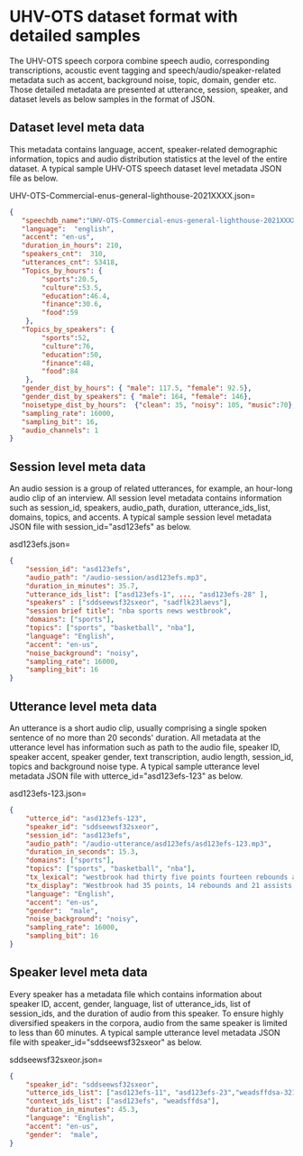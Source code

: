 
# UHV-OTS dataset format with detailed samples

The UHV-OTS speech corpora combine speech audio, corresponding transcriptions, acoustic event tagging and speech/audio/speaker-related metadata such as accent, background noise, topic, domain, gender etc. Those detailed metadata are presented at utterance, session, speaker, and dataset levels as below samples in the format of JSON. 

##  Dataset level meta data
This metadata contains language, accent, speaker-related demographic information, topics and audio distribution statistics at the level of the entire dataset.
A typical sample UHV-OTS speech dataset level metadata JSON file as below.

UHV-OTS-Commercial-enus-general-lighthouse-2021XXXX.json=
```json
{
   "speechdb_name":"UHV-OTS-Commercial-enus-general-lighthouse-2021XXXX",
   "language":  "english",
   "accent": "en-us",
   "duration_in_hours": 210,
   "speakers_cnt":  310, 
   "utterances_cnt": 53418,
   "Topics_by_hours": {               
        "sports":20.5, 
        "culture":53.5, 
        "education":46.4, 
        "finance":30.6, 
        "food":59
    },
   "Topics_by_speakers": {               
        "sports":52, 
        "culture":76, 
        "education":50, 
        "finance":48, 
        "food":84
    },
   "gender_dist_by_hours": { "male": 117.5, "female": 92.5}, 
   "gender_dist_by_speakers": { "male": 164, "female": 146}, 
   "noisetype_dist_by_hours":  {"clean": 35, "noisy": 105, "music":70},  
   "sampling_rate": 16000, 
   "sampling_bit": 16, 
   "audio_channels": 1 
} 
```

## Session level meta data
An audio session is a group of related utterances, for example, an hour-long audio clip of an interview. All session level metadata contains information such as session_id, speakers, audio_path, duration, utterance_ids_list, domains, topics, and accents. A typical sample session level metadata JSON file with session\_id="asd123efs" as below.

asd123efs.json=
```json
{ 
    "session_id": "asd123efs",
    "audio_path": "/audio-session/asd123efs.mp3", 
    "duration_in_minutes": 35.7, 
    "utterance_ids_list": ["asd123efs-1", ..., "asd123efs-28" ], 
    "speakers" : ["sddseewsf32sxeor", "sadflk23laevs"], 
    "session brief title": "nba sports news westbrook", 
    "domains": ["sports"],  
    "topics": ["sports", "basketball", "nba"], 
    "language": "English", 
    "accent": "en-us", 
    "noise_background": "noisy", 
    "sampling_rate": 16000, 
    "sampling_bit": 16
} 
```


##  Utterance level meta data

An utterance is a short audio clip, usually comprising a single spoken sentence of no more than 20 seconds' duration. All metadata at the utterance level has information such as path to the audio file, speaker ID, speaker accent, speaker gender, text transcription, audio length, session\_id, topics and background noise type.  A typical sample utterance level metadata JSON file with utterce\_id="asd123efs-123" as below.

asd123efs-123.json=
```json
{ 
    "utterce_id": "asd123efs-123", 
    "speaker_id": "sddseewsf32sxeor", 
    "session_id": "asd123efs", 
    "audio_path": "/audio-utterance/asd123efs/asd123efs-123.mp3",
    "duration_in_seconds": 15.3,
    "domains": ["sports"],
    "topics": ["sports", "basketball", "nba"],
    "tx_lexical": "westbrook had thirty five points fourteen rebounds and twenty one assists to lead washington to a win",
    "tx_display": "Westbrook had 35 points, 14 rebounds and 21 assists to lead Washington to a win.",
    "language": "English",
    "accent": "en-us",
    "gender":  "male",
    "noise_background": "noisy", 
    "sampling_rate": 16000,
    "sampling_bit": 16
} 
```

## Speaker level meta data

Every speaker has a metadata file which contains information about speaker ID, accent, gender, language, list of utterance\_ids, list of session\_ids, and the duration of audio from this speaker. To ensure highly diversified speakers in the corpora, audio from the same speaker is limited to less than 60 minutes. A typical sample utterance level metadata JSON file with speaker\_id="sddseewsf32sxeor" as below.

sddseewsf32sxeor.json=
```json
{ 
	"speaker_id": "sddseewsf32sxeor", 
	"utterce_ids_list": ["asd123efs-11", "asd123efs-23","weadsffdsa-321",... ], 
	"context_ids_list": ["asd123efs", "weadsffdsa"], 
	"duration_in_minutes": 45.3,  
	"language": "English", 
	"accent": "en-us", 
	"gender":  "male", 
}
```